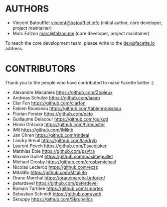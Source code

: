 AUTHORS
=======

* Vincent Batoufflet <vincent@batoufflet.info> (initial author, core developer, project maintainer)
* Marc Falzon <marc@falzon.me> (core developer, project maintainer)

To reach the core development team, please write to the <dev@facette.io> address.

CONTRIBUTORS
============

Thank you to the people who have contributed to make Facette better :)

* Alexandre Macabies <https://github.com/Zopieux>
* Andreas Schulze <https://github.com/iaean>
* Clar Fon <https://github.com/clarfon>
* Fabien Rousseau <https://github.com/fabienrousseau>
* Florian Forster <https://github.com/octo>
* Guillaume Delacour <https://github.com/guikcd>
* Hiroki Ohtsuka <https://github.com/hirocaster>
* iMil <https://github.com/iMilnb>
* Jan Chren <https://github.com/rindeal>
* Landry Breuil <https://github.com/landryb>
* Laurent Peuch <https://github.com/Psycojoker>
* Matthias Eble <https://github.com/psytra>
* Maxime Guillet <https://github.com/maximeguillet>
* Michael Crosby <https://github.com/crosbymichael>
* Nicolas Leclercq <https://github.com/exzz>
* MitaliBo <https://github.com/MitaliBo>
* Orane Marchal <https://oranemarchal.info/en/>
* peterdevel <https://github.com/peterdevel>
* Romain Tartière <https://github.com/smortex>
* Sebastian Schmidt <https://github.com/yath>
* Skruppy <https://github.com/Skrupellos>
